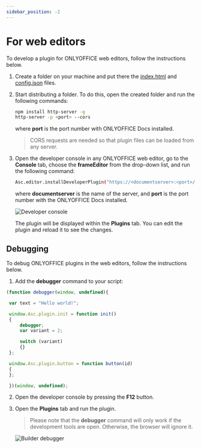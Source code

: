 ```yaml
---
sidebar_position: -2
---
```


# For web editors

To develop a plugin for ONLYOFFICE web editors, follow the instructions below.

1. Create a folder on your machine and put there the [index.html](../../structure/entry-point.md) and [config.json](../../structure/configuration/configuration.md) files.

2. Start distributing a folder. To do this, open the created folder and run the following commands:

   ``` sh
   npm install http-server -g
   http-server -p <port> --cors
   ```

   where **port** is the port number with ONLYOFFICE Docs installed.

   > CORS requests are needed so that plugin files can be loaded from any server.

3. Open the developer console in any ONLYOFFICE web editor, go to the **Console** tab, choose the **frameEditor** from the drop-down list, and run the following command:

   ``` sh
   Asc.editor.installDeveloperPlugin("https://<documentserver>:<port>/config.json");
   ```

   where **documentserver** is the name of the server, and **port** is the port number with the ONLYOFFICE Docs installed.

   ![Developer console](/assets/images/plugins/developer-console.png)

   The plugin will be displayed within the **Plugins** tab. You can edit the plugin and reload it to see the changes.

## Debugging

To debug ONLYOFFICE plugins in the web editors, follow the instructions below.

1. Add the **debugger** command to your script:

<!-- This code snippet is shown in the screenshot. -->

<!-- eslint-skip -->

   ``` ts
   (function debugger(window, undefined){

    var text = "Hello world!";

    window.Asc.plugin.init = function init()
    {
        debugger;
        var variant = 2;

        switch (variant)
        {}
    };

    window.Asc.plugin.button = function button(id)
    {
    };

    })(window, undefined);
   ```

2. Open the developer console by pressing the **F12** button.

3. Open the **Plugins** tab and run the plugin.

   > Please note that the **debugger** command will only work if the development tools are open. Otherwise, the browser will ignore it.
   
   ![Builder debugger](/assets/images/plugins/plugin-debugging.png)
